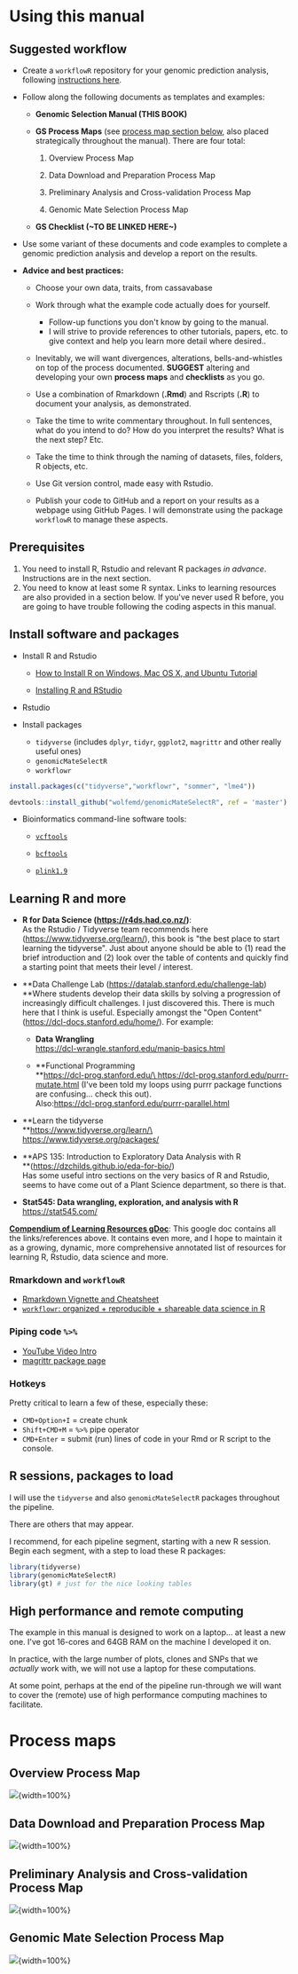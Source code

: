 # Using this manual

## Suggested workflow

-   Create a `workflowR` repository for your genomic prediction analysis, following [instructions here](#create_project).

-   Follow along the following documents as templates and examples:

    -   **Genomic Selection Manual (THIS BOOK)**

    -   **GS Process Maps** (see [process map section below](process_maps), also placed strategically throughout the manual). There are four total:

        1.  Overview Process Map

        2.  Data Download and Preparation Process Map

        3.  Preliminary Analysis and Cross-validation Process Map

        4.  Genomic Mate Selection Process Map

    -   **GS Checklist (\~TO BE LINKED HERE\~)**

-   Use some variant of these documents and code examples to complete a genomic prediction analysis and develop a report on the results.

-   **Advice and best practices:**

    -   Choose your own data, traits, from cassavabase

    -   Work through what the example code actually does for yourself.

        -   Follow-up functions you don't know by going to the manual.
        -   I will strive to provide references to other tutorials, papers, etc. to give context and help you learn more detail where desired..

    -   Inevitably, we will want divergences, alterations, bells-and-whistles on top of the process documented. **SUGGEST** altering and developing your own **process maps** and **checklists** as you go.

    -   Use a combination of Rmarkdown (**.Rmd**) and Rscripts (**.R**) to document your analysis, as demonstrated.

    -   Take the time to write commentary throughout. In full sentences, what do you intend to do? How do you interpret the results? What is the next step? Etc.

    -   Take the time to think through the naming of datasets, files, folders, R objects, etc.

    -   Use Git version control, made easy with Rstudio.

    -   Publish your code to GitHub and a report on your results as a webpage using GitHub Pages. I will demonstrate using the package `workflowR` to manage these aspects.

## Prerequisites

1.  You need to install R, Rstudio and relevant R packages *in advance*. Instructions are in the next section.
2.  You need to know at least some R syntax. Links to learning resources are also provided in a section below. If you've never used R before, you are going to have trouble following the coding aspects in this manual.

## Install software and packages

-   Install R and Rstudio

    -   [How to Install R on Windows, Mac OS X, and Ubuntu Tutorial](https://www.datacamp.com/community/tutorials/installing-R-windows-mac-ubuntu)

    -   [Installing R and RStudio](https://rstudio-education.github.io/hopr/starting.html)

-   Rstudio

-   Install packages

    -   `tidyverse` (includes `dplyr`, `tidyr`, `ggplot2`, `magrittr` and other really useful ones)
    -   `genomicMateSelectR`
    -   `workflowr`


```r
install.packages(c("tidyverse","workflowr", "sommer", "lme4"))
```


```r
devtools::install_github("wolfemd/genomicMateSelectR", ref = 'master') 
```

-   Bioinformatics command-line software tools:

    -   [`vcftools`](https://vcftools.github.io/man_latest.html)

    -   [`bcftools`](https://samtools.github.io/bcftools/bcftools.html)

    -   [`plink1.9`](https://www.cog-genomics.org/plink/)

## Learning R and more

-   **R for Data Science (<https://r4ds.had.co.nz/>)**:\
    As the Rstudio / Tidyverse team recommends here (<https://www.tidyverse.org/learn/>), this book is "the best place to start learning the tidyverse". Just about anyone should be able to (1) read the brief introduction and (2) look over the table of contents and quickly find a starting point that meets their level / interest. 

-   **Data Challenge Lab (<https://datalab.stanford.edu/challenge-lab>)\
    **Where students develop their data skills by solving a progression of increasingly difficult challenges. I just discovered this. There is much here that I think is useful. Especially amongst the "Open Content" (<https://dcl-docs.stanford.edu/home/>). For example:

    -   **Data Wrangling**\
        <https://dcl-wrangle.stanford.edu/manip-basics.html>

    -   **Functional Programming\
        **[https://dcl-prog.stanford.edu/\
        ](https://dcl-prog.stanford.edu/)<https://dcl-prog.stanford.edu/purrr-mutate.html> (I've been told my loops using purrr package functions are confusing... check this out).\
        Also:<https://dcl-prog.stanford.edu/purrr-parallel.html>

-   **Learn the tidyverse\
    **[https://www.tidyverse.org/learn/\
    ](https://www.tidyverse.org/learn/)<https://www.tidyverse.org/packages/>

-   **APS 135: Introduction to Exploratory Data Analysis with R\
    **(<https://dzchilds.github.io/eda-for-bio/>)\
    Has some useful intro sections on the very basics of R and Rstudio, seems to have come out of a Plant Science department, so there is that.

-   **Stat545: Data wrangling, exploration, and analysis with R**\
    <https://stat545.com/>

[**Compendium of Learning Resources gDoc**](https://docs.google.com/document/d/1FbT_n66WvHPL9E3hwNQJenntoS-TPgkIR-7xTBW8rBk/edit?usp=sharing): This google doc contains all the links/references above. It contains even more, and I hope to maintain it as a growing, dynamic, more comprehensive annotated list of resources for learning R, Rstudio, data science and more.

### Rmarkdown and `workflowR`

-   [Rmarkdown Vignette and Cheatsheet](https://cran.r-project.org/web/packages/rmarkdown/vignettes/rmarkdown.html)
-   [`workflowr`: organized + reproducible + shareable data science in R](https://workflowr.github.io/workflowr/)

### Piping code `%>%`

-   [YouTube Video Intro](https://www.youtube.com/watch?v=KO35_7arizY&ab_channel=RsquaredAcademy)
-   [magrittr package page](https://magrittr.tidyverse.org/)

### Hotkeys

Pretty critical to learn a few of these, especially these:

-   `CMD+Option+I` = create chunk
-   `Shift+CMD+M` = `%>%` pipe operator
-   `CMD+Enter` = submit (run) lines of code in your Rmd or R script to the console.

## R sessions, packages to load

I will use the `tidyverse` and also `genomicMateSelectR` packages throughout the pipeline.

There are others that may appear.

I recommend, for each pipeline segment, starting with a new R session. Begin each segment, with a step to load these R packages:


```r
library(tidyverse)
library(genomicMateSelectR)
library(gt) # just for the nice looking tables
```

## High performance and remote computing

The example in this manual is designed to work on a laptop... at least a new one. I've got 16-cores and 64GB RAM on the machine I developed it on.

In practice, with the large number of plots, clones and SNPs that we *actually* work with, we will not use a laptop for these computations.

At some point, perhaps at the end of the pipeline run-through we will want to cover the (remote) use of high performance computing machines to facilitate.

# Process maps

## Overview Process Map

![](images/OverviewProcessMap.png){width=100%}

## Data Download and Preparation Process Map

![](images/DownloadAndPrepareDataProcessMap.png){width=100%}

## Preliminary Analysis and Cross-validation Process Map

![](images/PrelimAnalysisAndCrossValProcessMap.png){width=100%}

## Genomic Mate Selection Process Map

![](images/GenomicMateSelectionProcessMap.png){width=100%}
